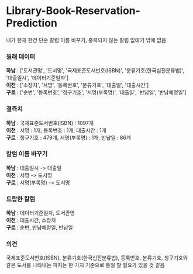 # Library-Book-Reservation-Prediction
내가 현재 한건 단순 칼럼 이름 바꾸기, 중복되지 않는 칼럼 없애기 밖에 없음

### 원래 데이터
**하남** : ['도서관명', '도서명', '국제표준도서번호(ISBN)', '분류기호(한국십진분류법)', '대출일시', '데이터기준일자'] <br>
**이천** : ['소장처', '서명', '등록번호', '분류기호', '대출일', '대출시간'] <br>
**구로** : ['순번', '등록번호', '청구기호', '서명(부록명)', '대출일', '반납일', '반납예정일'] <br>

### 결측치
**하남** : 국제표준도서번호(ISBN) : 1097개 <br>
**이천** : 서명 : 1개, 등록번호 : 1개, 대출시간 : 1개 <br>
**구로** : 청구기호 : 479개, 서명(부록명) : 1개, 반납일 : 86개 <br>

### 칼럼 이름 바꾸기
**하남** : 대출일시 -> 대출일 <br>
**이천** : 서명 -> 도서명 <br>
**구로** : 서명(부록명) -> 도서명 <br>

### 드랍한 칼럼
**하남** : 데이터기준일자, 도서관명 <br>
**이천** : 대출시간, 소장처 <br>
**구로** : 순번, 반납예정일, 반납일 <br>

### 의견
국제표준도서번호(ISBN), 분류기호(한국십진분류법), 등록번호, 분류기호, 청구기호와 같은 도서를 나타내는 피처는 한 가지 기준으로 통일 할 필요가 있을 것 같음
